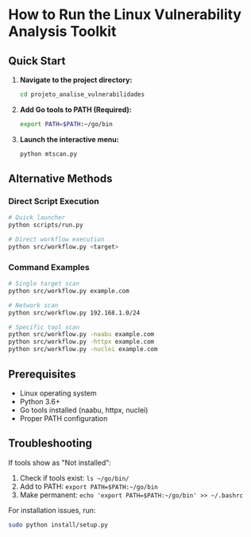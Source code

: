 # How to Run the Linux Vulnerability Analysis Toolkit

## Quick Start

1. **Navigate to the project directory:**
   ```bash
   cd projeto_analise_vulnerabilidades
   ```

2. **Add Go tools to PATH (Required):**
   ```bash
   export PATH=$PATH:~/go/bin
   ```

3. **Launch the interactive menu:**
   ```bash
   python mtscan.py
   ```

## Alternative Methods

### Direct Script Execution
```bash
# Quick launcher
python scripts/run.py

# Direct workflow execution
python src/workflow.py <target>
```

### Command Examples
```bash
# Single target scan
python src/workflow.py example.com

# Network scan
python src/workflow.py 192.168.1.0/24

# Specific tool scan
python src/workflow.py -naabu example.com
python src/workflow.py -httpx example.com
python src/workflow.py -nuclei example.com
```

## Prerequisites

- Linux operating system
- Python 3.6+
- Go tools installed (naabu, httpx, nuclei)
- Proper PATH configuration

## Troubleshooting

If tools show as "Not installed":
1. Check if tools exist: `ls ~/go/bin/`
2. Add to PATH: `export PATH=$PATH:~/go/bin`
3. Make permanent: `echo 'export PATH=$PATH:~/go/bin' >> ~/.bashrc`

For installation issues, run:
```bash
sudo python install/setup.py
```
